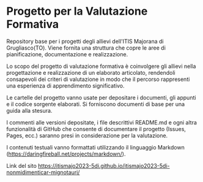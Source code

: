 # Progetto per la Valutazione Formativa
Repository base per i progetti degli allievi dell'ITIS Majorana di Grugliasco(TO). Viene fornita una struttura che copre le aree di pianificazione, documentazione e realizzazione.

Lo scopo del progetto di valutazione formativa è coinvolgere gli allievi nella progettazione e realizzazione di un elaborato articolato, rendendoli consapevoli dei criteri di valutazione in modo che il percorso rappresenti una esperienza di apprendimento significativo.

Le cartelle del progetto vanno usate per depositare i documenti, gli appunti e il codice sorgente elaborati.
Si forniscono documenti di base per una guida alla stesura.

I commenti alle versioni depositate, i file descrittivi README.md e ogni altra funzionalità di GitHub che consente di documentare il progetto (Issues, Pages, ecc.) saranno presi in considerazione per la valutazione.

I contenuti testuali vanno formattati utilizzando il linguaggio Markdown (https://daringfireball.net/projects/markdown/).



Link del sito
https://itismajo2023-5di.github.io/itismajo2023-5di-nonmidimenticar-mignotauri/
